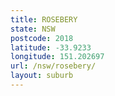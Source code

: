 ```yaml
---
title: ROSEBERY
state: NSW
postcode: 2018
latitude: -33.9233
longitude: 151.202697
url: /nsw/rosebery/
layout: suburb
---
```

